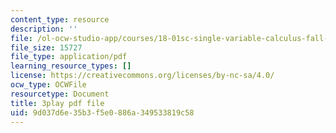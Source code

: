 ```yaml
---
content_type: resource
description: ''
file: /ol-ocw-studio-app/courses/18-01sc-single-variable-calculus-fall-2010/9d037d6e35b3f5e0886a349533819c58_rfx1x-2dwSI.pdf
file_size: 15727
file_type: application/pdf
learning_resource_types: []
license: https://creativecommons.org/licenses/by-nc-sa/4.0/
ocw_type: OCWFile
resourcetype: Document
title: 3play pdf file
uid: 9d037d6e-35b3-f5e0-886a-349533819c58
---
```

